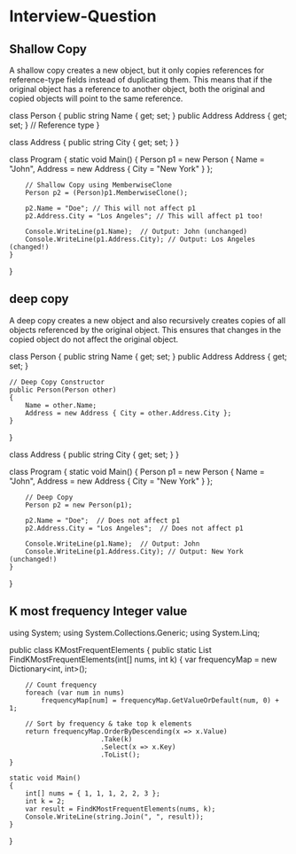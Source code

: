 # Interview-Question

Shallow Copy
----------------

A shallow copy creates a new object, but it only copies references for reference-type fields instead of duplicating them. This means that if the original object has a reference to another object, both the original and copied objects will point to the same reference.

 class Person
{
    public string Name { get; set; }
    public Address Address { get; set; }  // Reference type
}

class Address
{
    public string City { get; set; }
}

class Program
{
    static void Main()
    {
        Person p1 = new Person { Name = "John", Address = new Address { City = "New York" } };

        // Shallow Copy using MemberwiseClone
        Person p2 = (Person)p1.MemberwiseClone();

        p2.Name = "Doe"; // This will not affect p1
        p2.Address.City = "Los Angeles"; // This will affect p1 too!

        Console.WriteLine(p1.Name);  // Output: John (unchanged)
        Console.WriteLine(p1.Address.City); // Output: Los Angeles (changed!)
    }
}

deep copy
------------

A deep copy creates a new object and also recursively creates copies of all objects referenced by the original object. This ensures that changes in the copied object do not affect the original object.

class Person
{
    public string Name { get; set; }
    public Address Address { get; set; }  

    // Deep Copy Constructor
    public Person(Person other)
    {
        Name = other.Name;
        Address = new Address { City = other.Address.City };
    }
}

class Address
{
    public string City { get; set; }
}

class Program
{
    static void Main()
    {
        Person p1 = new Person { Name = "John", Address = new Address { City = "New York" } };

        // Deep Copy
        Person p2 = new Person(p1);

        p2.Name = "Doe";  // Does not affect p1
        p2.Address.City = "Los Angeles";  // Does not affect p1

        Console.WriteLine(p1.Name);  // Output: John
        Console.WriteLine(p1.Address.City); // Output: New York (unchanged!)
    }
}



K most frequency Integer value
------------------------------------

using System;
using System.Collections.Generic;
using System.Linq;

public class KMostFrequentElements
{
    public static List<int> FindKMostFrequentElements(int[] nums, int k)
    {
        var frequencyMap = new Dictionary<int, int>();
        
        // Count frequency
        foreach (var num in nums)
            frequencyMap[num] = frequencyMap.GetValueOrDefault(num, 0) + 1;

        // Sort by frequency & take top k elements
        return frequencyMap.OrderByDescending(x => x.Value)
                           .Take(k)
                           .Select(x => x.Key)
                           .ToList();
    }

    static void Main()
    {
        int[] nums = { 1, 1, 1, 2, 2, 3 };
        int k = 2;
        var result = FindKMostFrequentElements(nums, k);
        Console.WriteLine(string.Join(", ", result));
    }
}



